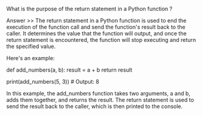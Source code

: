 What is the purpose of the return statement in a Python function ? 

Answer >>
The return statement in a Python function is used to end the execution of the function call and send the function's result back to the caller. It determines the value that the function will output, and once the return statement is encountered, the function will stop executing and return the specified value.

Here's an example:

def add_numbers(a, b):
    result = a + b
    return result

print(add_numbers(5, 3))  # Output: 8


In this example, the add_numbers function takes two arguments, a and b, adds them together, and returns the result. The return statement is used to send the result back to the caller, which is then printed to the console.